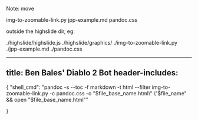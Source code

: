 Note: move 

img-to-zoomable-link.py
jpp-example.md
pandoc.css

outside the highslide dir, eg:

./highslide/highslide.js
./highslide/graphics/
./img-to-zoomable-link.py
./jpp-example.md
./pandoc.css







---
title: Ben Bales' Diablo 2 Bot
header-includes:
    <meta name="keywords" content="MachineLearning,Diablo2,TensorFlow" />
    <meta name="description" content="Use machine learning to shoot bad guys in Diablo 2" />
    <script type="text/javascript" src="highslide/highslide.js" ></script>
---


{
    "shell_cmd": "pandoc -s --toc -f markdown -t html --filter img-to-zoomable-link.py -c pandoc.css -o \"$file_base_name.html\" \"$file_name\" && open \"$file_base_name.html\""   

}

